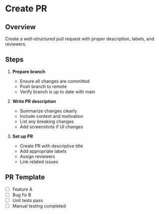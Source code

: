 # Create PR

## Overview

Create a well-structured pull request with proper description, labels, and reviewers.

## Steps

1. **Prepare branch**

   - Ensure all changes are committed
   - Push branch to remote
   - Verify branch is up to date with main

2. **Write PR description**

   - Summarize changes clearly
   - Include context and motivation
   - List any breaking changes
   - Add screenshots if UI changes

3. **Set up PR**
   - Create PR with descriptive title
   - Add appropriate labels
   - Assign reviewers
   - Link related issues

## PR Template

- [ ] Feature A
- [ ] Bug fix B
- [ ] Unit tests pass
- [ ] Manual testing completed
